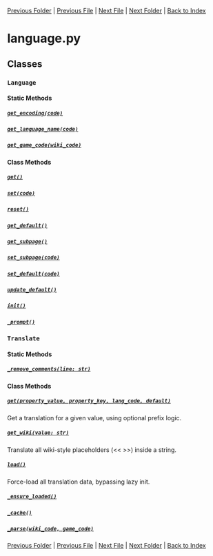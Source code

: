 [Previous Folder](../consumables.md) | [Previous File](file_loading.md) | [Next File](logger.md) | [Next Folder](../fluids/fluid_article.md) | [Back to Index](../../index.md)

# language.py

## Classes

### `Language`
#### Static Methods
##### [`get_encoding(code)`](https://github.com/Vaileasys/pz-wiki_parser/blob/main/scripts/core/language.py#L109)
##### [`get_language_name(code)`](https://github.com/Vaileasys/pz-wiki_parser/blob/main/scripts/core/language.py#L113)
##### [`get_game_code(wiki_code)`](https://github.com/Vaileasys/pz-wiki_parser/blob/main/scripts/core/language.py#L117)
#### Class Methods
##### [`get()`](https://github.com/Vaileasys/pz-wiki_parser/blob/main/scripts/core/language.py#L49)
##### [`set(code)`](https://github.com/Vaileasys/pz-wiki_parser/blob/main/scripts/core/language.py#L55)
##### [`reset()`](https://github.com/Vaileasys/pz-wiki_parser/blob/main/scripts/core/language.py#L60)
##### [`get_default()`](https://github.com/Vaileasys/pz-wiki_parser/blob/main/scripts/core/language.py#L66)
##### [`get_subpage()`](https://github.com/Vaileasys/pz-wiki_parser/blob/main/scripts/core/language.py#L72)
##### [`set_subpage(code)`](https://github.com/Vaileasys/pz-wiki_parser/blob/main/scripts/core/language.py#L78)
##### [`set_default(code)`](https://github.com/Vaileasys/pz-wiki_parser/blob/main/scripts/core/language.py#L83)
##### [`update_default()`](https://github.com/Vaileasys/pz-wiki_parser/blob/main/scripts/core/language.py#L87)
##### [`init()`](https://github.com/Vaileasys/pz-wiki_parser/blob/main/scripts/core/language.py#L92)
##### [`_prompt()`](https://github.com/Vaileasys/pz-wiki_parser/blob/main/scripts/core/language.py#L100)

### `Translate`
#### Static Methods
##### [`_remove_comments(line: str)`](https://github.com/Vaileasys/pz-wiki_parser/blob/main/scripts/core/language.py#L264)
#### Class Methods
##### [`get(property_value, property_key, lang_code, default)`](https://github.com/Vaileasys/pz-wiki_parser/blob/main/scripts/core/language.py#L163)

Get a translation for a given value, using optional prefix logic.

##### [`get_wiki(value: str)`](https://github.com/Vaileasys/pz-wiki_parser/blob/main/scripts/core/language.py#L179)

Translate all wiki-style placeholders (<< >>) inside a string.

##### [`load()`](https://github.com/Vaileasys/pz-wiki_parser/blob/main/scripts/core/language.py#L188)

Force-load all translation data, bypassing lazy init.

##### [`_ensure_loaded()`](https://github.com/Vaileasys/pz-wiki_parser/blob/main/scripts/core/language.py#L198)
##### [`_cache()`](https://github.com/Vaileasys/pz-wiki_parser/blob/main/scripts/core/language.py#L203)
##### [`_parse(wiki_code, game_code)`](https://github.com/Vaileasys/pz-wiki_parser/blob/main/scripts/core/language.py#L220)


[Previous Folder](../consumables.md) | [Previous File](file_loading.md) | [Next File](logger.md) | [Next Folder](../fluids/fluid_article.md) | [Back to Index](../../index.md)
